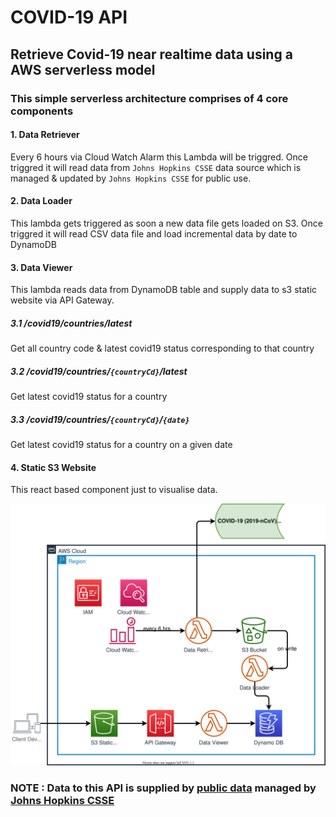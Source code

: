 # COVID-19 API 

## Retrieve Covid-19 near realtime data using a AWS serverless model

### This simple serverless architecture comprises of 4 core components

#### 1. Data Retriever

Every 6 hours via Cloud Watch Alarm this Lambda will be triggred. Once triggred it will read data from `Johns Hopkins CSSE` data source which is managed & updated by `Johns Hopkins CSSE` for public use.

#### 2. Data Loader
This lambda gets triggered as soon a new data file gets loaded on S3. Once triggred it will read CSV data file and load incremental data by date to DynamoDB

#### 3. Data Viewer
This lambda reads data from DynamoDB table and supply data to s3 static website via API Gateway.

##### 3.1 /covid19/countries/latest

Get all country code & latest covid19 status corresponding to that country

##### 3.2 /covid19/countries/`{countryCd}`/latest
Get latest covid19 status for a country

##### 3.3 /covid19/countries/`{countryCd}`/`{date}`

Get latest covid19 status for a country on a given date

#### 4. Static S3 Website
 This react based component just to visualise data.


![Design](covid19-design.svg)

### NOTE : Data to this API is supplied by [public data](https://github.com/CSSEGISandData/COVID-19) managed by [Johns Hopkins CSSE](https://systems.jhu.edu/research/public-health/ncov/)
